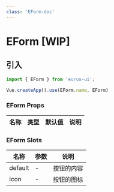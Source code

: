 ```yaml
---
class: 'EForm-doc'
---
```

# EForm [WIP]

## 引入

```javascript
import { EForm } from 'eurus-ui';

Vue.createApp().use(EForm.name, EForm)
```
<!--
::::card button 类型

按钮的 type 分别为 default、tertiary、primary、info、success、warning 和 error。

:::code buttonType
<<< ../src/components/button/demo/Type.vue
:::
::::

 -->
### EForm Props

| 名称 | 类型 | 默认值 | 说明 |
| --- | --- | --- | --- |



###  EForm Slots

| 名称    | 参数 | 说明       |
| ------- | ---- | ---------- |
| default | -    | 按钮的内容 |
| icon    | -    | 按钮的图标 |
